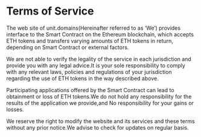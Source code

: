 # Terms of Service

The web site of unit.domains(Hereinafter referred to as ‘We’) provides interface to the Smart Contract on the Ethereum blockchain, which accepts ETH tokens and transfers varying amounts of ETH tokens in return, depending on Smart Contract or external factors.

We are not able to verify the legality of the service in each jurisdiction and provide you with any legal advice.It is your sole responsibility to comply with any relevant laws, policies and regulations of your jurisdiction regarding the use of ETH tokens in the way described above.

Participating applications offered by the Smart Contract can lead to obtainment or loss of ETH tokens.We do not hold any responsibility for the results of the application we provide,and No responsibility for your gains or losses.

We reserve the right to modify the website and its services and these terms without any prior notice.We advise to check for updates on regular basis.


